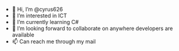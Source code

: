 - 👋 Hi, I’m @cyrus626
- 👀 I’m interested in ICT
- 🌱 I’m currently learning C#
- 💞️ I’m looking forward to collaborate on anywhere developers are available
- 📫 Can reach me through my mail

<!---
cyrus626/cyrus626 is a ✨ special ✨ repository because its `README.md` (this file) appears on your GitHub profile.
You can click the Preview link to take a look at your changes.
--->
